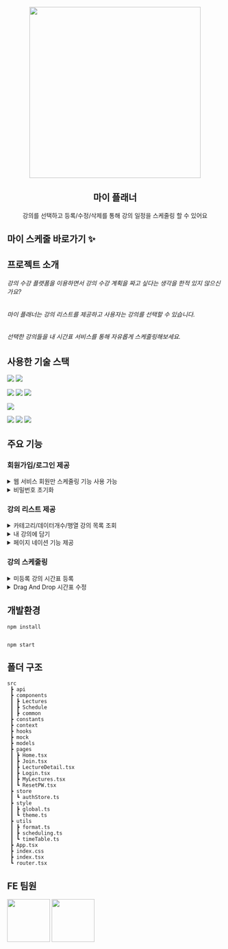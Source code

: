 


 <p align="center">
<img src="https://github.com/ypg2/ypg2_front/assets/101778169/bad39834-c6a8-4948-91c7-cf393a1eac30  width="200" height="400" />
 </p>
  <p>
    <h2 align="center">마이 플래너</h2>
  </p>

  <p align="center">
강의를 선택하고 등록/수정/삭제를 통해 강의 일정을 스케줄링 할 수 있어요
  </p>
<h2 align="left"><a>마이 스케줄 바로가기 ✨</a></h2>
<h2 align="left">프로젝트 소개 </h2>

<h6>강의 수강 플랫폼을 이용하면서 강의 수강 계획을 짜고 싶다는 생각을 한적 있지 않으신가요?</h6>
<h6>마이 플래너는 강의 리스트를 제공하고 사용자는 강의를 선택할 수 있습니다.</h6>
<h6>선택한 강의들을 내 시간표 서비스를 통해 자유롭게 스케줄링해보세요.</h6>

<h2>사용한 기술 스택</h2>
<p>
<img src="https://img.shields.io/badge/React-61DAFB?style=flat-square&logo=React&logoColor=white"/>
 <img src="https://img.shields.io/badge/Typescript-3178C6?style=flat-square&logo=Typescript&logoColor=white"/>   
</p>
<p>
   <img src="https://img.shields.io/badge/React Query-FF4154?style=flat-square&logo=React Query&logoColor=white"/>   
  <img src="https://img.shields.io/badge/Zustand-square&logo=Zustand&logoColor=white" />
     <img src="https://img.shields.io/badge/React Router-CA4245?style=flat-square&logo=React Router&logoColor=white"/>   

  
</p>
<p>
  <img src="https://img.shields.io/badge/styled components-DB7093?style=flat-square&logo=styled-components&logoColor=white"/>
</p>
<p>
  <img src="https://img.shields.io/badge/Prettier-F7B93E?style=flat-square&logo=Prettier&logoColor=white"/>
  <img src="https://img.shields.io/badge/Github-181717?style=flat-square&logo=Github&logoColor=white"/>
  <img src="https://img.shields.io/badge/Slack-4A154B?style=flat-square&logo=Slack&logoColor=white"/>  
</p>

<h2>주요 기능</h2>
<h3>회원가입/로그인 제공</h3>
<details>
  <summary>
    웹 서비스 회원만 스케줄링 기능 사용 가능
  </summary>
  <img src="https://github.com/ypg2/ypg2_front/assets/101778169/bca4a1cc-96a3-47f2-9249-72904d2fa242"/>
</details>
<details>
  <summary>
    비밀번호 초기화
  </summary>
  <img src="https://github.com/ypg2/ypg2_front/assets/101778169/d727bb2b-db88-4b38-8b7c-5b7be72a84d1"/>
</details>
<h3>강의 리스트 제공</h3>
<details>
  <summary>
    카테고리/데이터개수/행열 강의 목록 조회
  </summary>
  <img src="https://github.com/ypg2/ypg2_front/assets/101778169/c7660dac-e22c-4fc0-a879-e5b9a25dc681"/>

</details>
<details>
  <summary>
    내 강의에 담기
  </summary>
  <img src="https://github.com/ypg2/ypg2_front/assets/101778169/fe6f940f-7e40-433d-80c5-24e5414ad7a9"/>

</details>
<details>
  <summary>
    페이지 네이션 기능 제공
  </summary>
  <img src="https://github.com/ypg2/ypg2_front/assets/101778169/cffd03b3-c191-45ee-ae02-021f8091cf47"/>

</details>
<h3>
  강의 스케줄링
</h3>
<details>
  <summary>
  미등록 강의 시간표 등록
  </summary>
  <img src="https://github.com/ypg2/ypg2_front/assets/101778169/a7dc11dc-c887-4e01-9af5-5a2fda8d6572"/>

</details>
<details>
  <summary>
  Drag And Drop 시간표 수정
  </summary>
  <img src="https://github.com/ypg2/ypg2_front/assets/101778169/2c2d3998-0953-48c7-8347-54155864f869"/>

</details>

<h2>개발환경</h2>

 ```
 npm install


 npm start
 ```

<h2>폴더 구조</h2>

```
src
 ┣ api
 ┣ components
 ┃ ┣ Lectures 
 ┃ ┣ Schedule
 ┃ ┣ common
 ┣ constants
 ┣ context
 ┣ hooks
 ┣ mock
 ┣ models
 ┣ pages
 ┃ ┣ Home.tsx
 ┃ ┣ Join.tsx
 ┃ ┣ LectureDetail.tsx
 ┃ ┣ Login.tsx
 ┃ ┣ MyLectures.tsx
 ┃ ┗ ResetPW.tsx
 ┣ store
 ┃ ┗ authStore.ts
 ┣ style
 ┃ ┣ global.ts
 ┃ ┗ theme.ts
 ┣ utils
 ┃ ┣ format.ts
 ┃ ┣ scheduling.ts
 ┃ ┗ timeTable.ts
 ┣ App.tsx
 ┣ index.css
 ┣ index.tsx
 ┗ router.tsx

```

<h2>FE 팀원</h2>
<p align="left">
  <a href="https://github.com/SihyeonHong"><img src="https://avatars.githubusercontent.com/u/76465265?v=4" width="100" height="100" ></a>
  <a href="https://github.com/updownpark2"><img src="https://avatars.githubusercontent.com/u/101778169?v=4" width="100" height="100"></a>
</p>


</div>

